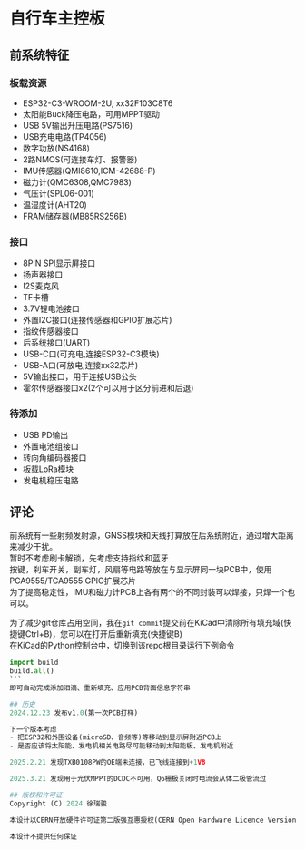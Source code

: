 # 自行车主控板

## 前系统特征
### 板载资源
- ESP32-C3-WROOM-2U, xx32F103C8T6
- 太阳能Buck降压电路，可用MPPT驱动
- USB 5V输出升压电路(PS7516)
- USB充电电路(TP4056)
- 数字功放(NS4168)
- 2路NMOS(可连接车灯、报警器)
- IMU传感器(QMI8610,ICM-42688-P)
- 磁力计(QMC6308,QMC7983)
- 气压计(SPL06-001)
- 温湿度计(AHT20)
- FRAM储存器(MB85RS256B)

### 接口
- 8PIN SPI显示屏接口
- 扬声器接口
- I2S麦克风
- TF卡槽
- 3.7V锂电池接口
- 外置I2C接口(连接传感器和GPIO扩展芯片)
- 指纹传感器接口
- 后系统接口(UART)
- USB-C口(可充电,连接ESP32-C3模块)
- USB-A口(可放电,连接xx32芯片)
- 5V输出接口，用于连接USB公头
- 霍尔传感器接口x2(2个可以用于区分前进和后退)

### 待添加
- USB PD输出
- 外置电池组接口
- 转向角编码器接口
- 板载LoRa模块
- 发电机稳压电路

## 评论
前系统有一些射频发射源，GNSS模块和天线打算放在后系统附近，通过增大距离来减少干扰。  
暂时不考虑刷卡解锁，先考虑支持指纹和蓝牙  
按键，刹车开关，副车灯，风扇等电路等放在与显示屏同一块PCB中，使用PCA9555/TCA9555 GPIO扩展芯片  
为了提高稳定性，IMU和磁力计PCB上各有两个的不同封装可以焊接，只焊一个也可以。

为了减少git仓库占用空间，我在`git commit`提交前在KiCad中清除所有填充域(快捷键Ctrl+B)，您可以在打开后重新填充(快捷键B)  
在KiCad的Python控制台中，切换到该repo根目录运行下例命令
````python
import build
build.all()
```
即可自动完成添加泪滴、重新填充、应用PCB背面信息字符串

## 历史
2024.12.23 发布v1.0(第一次PCB打样)

下一个版本考虑
- 把ESP32和外围设备(microSD、音频等)等移动到显示屏附近PCB上
- 是否应该将太阳能、发电机相关电路尽可能移动到太阳能板、发电机附近

2025.2.21 发现TXB0108PW的OE端未连接，已飞线连接到+1V8

2025.3.21 发现用于光伏MPPT的DCDC不可用，Q6栅极关闭时电流会从体二极管流过

## 版权和许可证
Copyright (C) 2024 徐瑞骏

本设计以CERN开放硬件许可证第二版强互惠授权(CERN Open Hardware Licence Version 2 - Strongly Reciprocal)，许可证文件位于`LICENSE.txt`

本设计不提供任何保证
